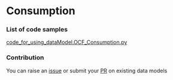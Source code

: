 # Consumption

### List of code samples 

<!-- 50-List of code -->

<!-- [code entry](link) -->
[code_for_using_dataModel.OCF_Consumption.py](https://github.com/smart-data-models/dataModel.OCF/blob/master/Consumption/code/code_for_using_dataModel.OCF_Consumption.py)


<!-- /50-List of code -->

### Contribution
You can raise an [issue](https://github.com/smart-data-models/dataModel.OCF/issues) or submit your [PR](https://github.com/smart-data-models/dataModel.OCF/pulls) on existing data models
